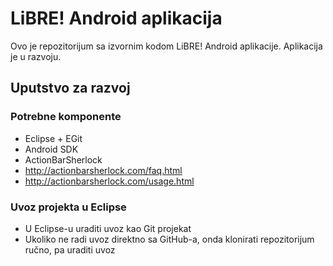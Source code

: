 # LiBRE! Android aplikacija

Ovo je repozitorijum sa izvornim kodom LiBRE! Android aplikacije. Aplikacija je u razvoju.

## Uputstvo za razvoj

### Potrebne komponente

* Eclipse + EGit
* Android SDK
* ActionBarSherlock
 * http://actionbarsherlock.com/faq.html
 * http://actionbarsherlock.com/usage.html

### Uvoz projekta u Eclipse

* U Eclipse-u uraditi uvoz kao Git projekat
* Ukoliko ne radi uvoz direktno sa GitHub-a, onda klonirati repozitorijum ručno, pa uraditi uvoz
